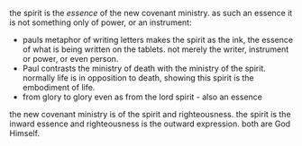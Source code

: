 the spirit is the _essence_ of the new covenant ministry. as such an essence it is not something only of power, or an instrument:
- pauls metaphor of writing letters makes the spirit as the ink, the essence of what is being written on the tablets. not merely the writer, instrument or power, or even person.
- Paul contrasts the ministry of death with the ministry of the spirit. normally life is in opposition to death, showing this spirit is the embodiment of life.
- from glory to glory even as from the lord spirit - also an essence

the new covenant ministry is of the spirit and righteousness. the spirit is the inward essence and righteousness is the outward expression. both are God Himself.
